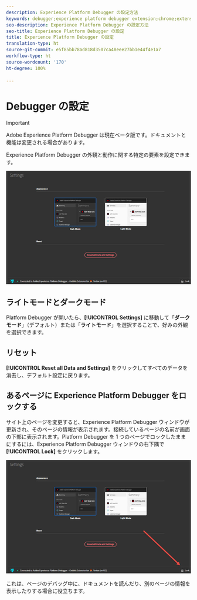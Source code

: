 ```yaml
---
description: Experience Platform Debugger の設定方法
keywords: debugger;experience platform debugger extension;chrome;extension;configure
seo-description: Experience Platform Debugger の設定方法
seo-title: Experience Platform Debugger の設定
title: Experience Platform Debugger の設定
translation-type: ht
source-git-commit: e5f85bb78ad818d3507ca48eee27bb1e44f4e1a7
workflow-type: ht
source-wordcount: '170'
ht-degree: 100%

---
```



# Debugger の設定

>[!IMPORTANT]
>
>Adobe Experience Platform Debugger は現在ベータ版です。ドキュメントと機能は変更される場合があります。

Experience Platform Debugger の外観と動作に関する特定の要素を設定できます。

![](assets/settings.jpg)

## ライトモードとダークモード

 Platform Debugger が開いたら、**[!UICONTROL Settings]** に移動して「**ダークモード**」（デフォルト）または「**ライトモード**」を選択することで、好みの外観を選択できます。

## リセット

**[!UICONTROL Reset all Data and Settings]** をクリックしてすべてのデータを消去し、デフォルト設定に戻ります。

## あるページに Experience Platform Debugger をロックする

サイト上のページを変更すると、Experience Platform Debugger ウィンドウが更新され、そのページの情報が表示されます。接続しているページの名前が画面の下部に表示されます。Platform Debugger を 1 つのページでロックしたままにするには、Experience Platform Debugger ウィンドウの右下隅で **[!UICONTROL Lock]** をクリックします。

![](assets/lock.jpg)

これは、ページのデバッグ中に、ドキュメントを読んだり、別のページの情報を表示したりする場合に役立ちます。